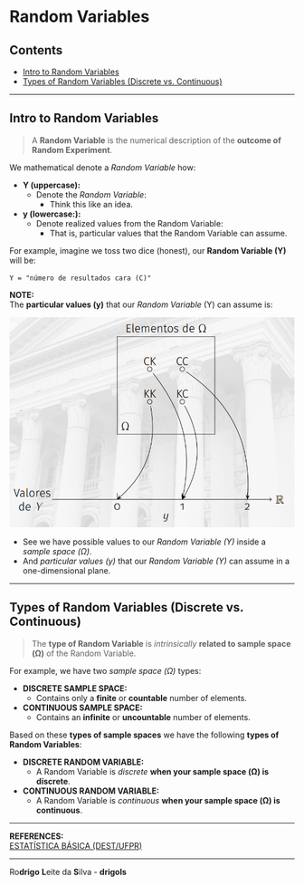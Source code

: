 # Random Variables

## Contents

 - [Intro to Random Variables](#intro)
 - [Types of Random Variables (Discrete vs. Continuous)](#rv-types)

---

<div id='intro'></div>

## Intro to Random Variables

> A **Random Variable** is the numerical description of the **outcome of Random Experiment**.

We mathematical denote a *Random Variable* how:

 - **Y (uppercase):**
   - Denote the *Random Variable*:
     - Think this like an idea.
 - **y (lowercase:):**
   - Denote realized values from the Random Variable:
     - That is, particular values that the Random Variable can assume.

For example, imagine we toss two dice (honest), our **Random Variable (Y)** will be:

```
Y = "número de resultados cara (C)"
```

**NOTE:**  
The **particular values (y)** that our *Random Variable* (Y) can assume is:

![img](images/rv-01.png)  

 - See we have possible values to our *Random Variable (Y)* inside a *sample space (Ω)*.
 - And *particular values (y)* that our *Random Variable (Y)* can assume in a one-dimensional plane.

---

<div id="rv-types"></div>

## Types of Random Variables (Discrete vs. Continuous)

> The **type of Random Variable** is *intrinsically* **related to sample space (Ω)** of the Random Variable.

For example, we have two *sample space (Ω)* types:

 - **DISCRETE SAMPLE SPACE:**
   - Contains only a **finite** or **countable** number of elements.
 - **CONTINUOUS SAMPLE SPACE:**
   - Contains an **infinite** or **uncountable** number of elements.

Based on these **types of sample spaces** we have the following **types of Random Variables**:

 - **DISCRETE RANDOM VARIABLE:**
   - A Random Variable is *discrete* **when your sample space (Ω) is discrete**.
 - **CONTINUOUS RANDOM VARIABLE:**
   - A Random Variable is *continuous* **when your sample space (Ω) is continuous**.

---

**REFERENCES:**  
[ESTATÍSTICA BÁSICA (DEST/UFPR)](http://www.leg.ufpr.br/~paulojus/estbas/)  

---

Ro**drigo** **L**eite da **S**ilva - **drigols**
